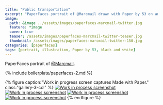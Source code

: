 ```yaml
---
title: "Public transportation"
excerpt: "PaperFaces portrait of @Marcmail drawn with Paper by 53 on an iPad."
image: 
  path: &image ../assets/images/paperfaces-marcmail-twitter.jpg 
  feature: *image
  cover: true
  teaser: /assets/images/paperfaces-marcmail-twitter-teaser.jpg
  thumbnail: /assets/images/paperfaces-marcmail-twitter-150.jpg
categories: [paperfaces]
tags: [portrait, illustration, Paper by 53, black and white]
---
```


PaperFaces portrait of [@Marcmail](https://twitter.com/Marcmail).

{% include boilerplate/paperfaces-2.md %}

{% figure caption:"Work in progress screen captures Made with Paper." class:"gallery-3-col" %}
[![Work in process screenshot](/assets/images/paperfaces-marcmail-process-1-600.jpg)](/assets/images/paperfaces-marcmail-process-1-lg.jpg) [![Work in process screenshot](/assets/images/paperfaces-marcmail-process-2-600.jpg)](/assets/images/paperfaces-marcmail-process-2-lg.jpg) [![Work in process screenshot](/assets/images/paperfaces-marcmail-process-3-600.jpg)](/assets/images/paperfaces-marcmail-process-3-lg.jpg) [![Work in process screenshot](/assets/images/paperfaces-marcmail-process-4-600.jpg)](/assets/images/paperfaces-marcmail-process-4-lg.jpg)
{% endfigure %}
